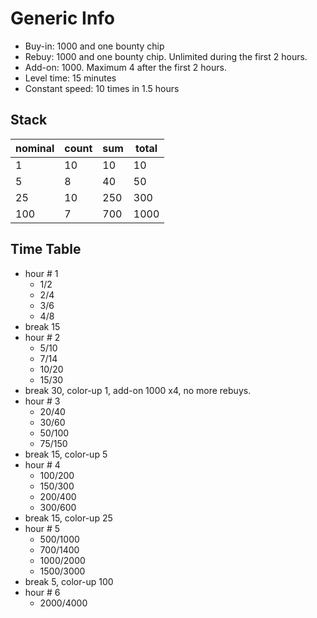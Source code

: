 
# Generic Info

- Buy-in: 1000 and one bounty chip
- Rebuy: 1000 and one bounty chip. Unlimited during the first 2 hours.
- Add-on: 1000. Maximum 4 after the first 2 hours.
- Level time: 15 minutes
- Constant speed: 10 times in 1.5 hours

## Stack

|nominal|count|sum|total|
|-------|-----|---|-----|
|1      |10   |10 |10   |
|5      |8    |40 |50   |
|25     |10   |250|300  |
|100    |7    |700|1000 |

## Time Table

- hour # 1
  - 1/2
  - 2/4
  - 3/6
  - 4/8
- break 15
- hour # 2
  - 5/10
  - 7/14
  - 10/20
  - 15/30
- break 30, color-up 1, add-on 1000 x4, no more rebuys.
- hour # 3
  - 20/40
  - 30/60
  - 50/100
  - 75/150
- break 15, color-up 5
- hour # 4
  - 100/200
  - 150/300
  - 200/400
  - 300/600
- break 15,  color-up 25
- hour # 5
  - 500/1000
  - 700/1400
  - 1000/2000
  - 1500/3000
- break 5, color-up 100
- hour # 6
  - 2000/4000
